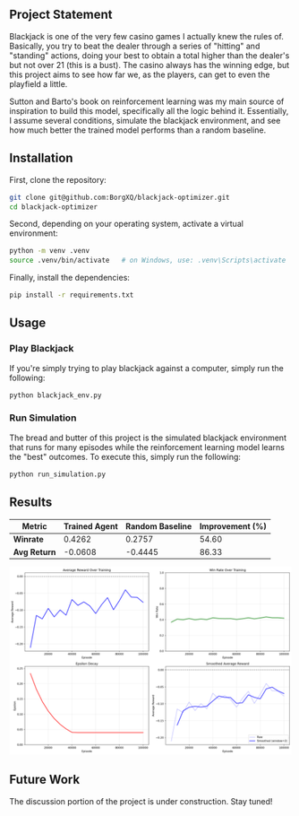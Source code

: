 ## Project Statement

Blackjack is one of the very few casino games I actually knew the rules of. Basically, you try to beat the dealer through a series of "hitting" and "standing" actions, doing your best to obtain a total higher than the dealer's but not over 21 (this is a bust). The casino always has the winning edge, but this project aims to see how far we, as the players, can get to even the playfield a little.

Sutton and Barto's book on reinforcement learning was my main source of inspiration to build this model, specifically all the logic behind it. Essentially, I assume several conditions, simulate the blackjack environment, and see how much better the trained model performs than a random baseline.

## Installation

First, clone the repository:

```bash
git clone git@github.com:BorgXQ/blackjack-optimizer.git
cd blackjack-optimizer
```
Second, depending on your operating system, activate a virtual environment:

```bash
python -m venv .venv
source .venv/bin/activate   # on Windows, use: .venv\Scripts\activate
```

Finally, install the dependencies:

```bash
pip install -r requirements.txt
```

## Usage

### Play Blackjack

If you're simply trying to play blackjack against a computer, simply run the following:

```bash
python blackjack_env.py
```

### Run Simulation

The bread and butter of this project is the simulated blackjack environment that runs for many episodes while the reinforcement learning model learns the "best" outcomes. To execute this, simply run the following:

```bash
python run_simulation.py
```

## Results

| **Metric** | **Trained Agent** | **Random Baseline** | **Improvement (%)** |
|-----------|------|-------------|---------|
| **Winrate** | 0.4262 | 0.2757 | 54.60 |
| **Avg Return** | -0.0608 | -0.4445 | 86.33 |

<img src="raw/training_progress.png" alt="Plots for rewards, winrate, and epsilon decay over episodes" width="600" style="text-align: center;"> <br>

## Future Work

The discussion portion of the project is under construction. Stay tuned!

